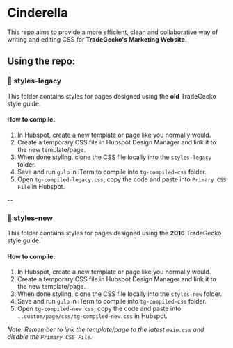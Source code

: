# Cinderella
This repo aims to provide a more efficient, clean and collaborative way of writing and editing CSS for **TradeGecko's Marketing Website**.

## Using the repo:

###  styles-legacy
This folder contains styles for pages designed using the **old** TradeGecko style guide.

#### How to compile:
1. In Hubspot, create a new template or page like you normally would.
2. Create a temporary CSS file in Hubspot Design Manager and link it to the new template/page.
3. When done styling, clone the CSS file locally into the `styles-legacy` folder.
4. Save and run `gulp` in iTerm to compile into `tg-compiled-css` folder.
5. Open `tg-compiled-legacy.css`, copy the code and paste into `Primary CSS File` in Hubspot.

--

###  styles-new
This folder contains styles for pages designed using the **2016** TradeGecko style guide.

#### How to compile:

1. In Hubspot, create a new template or page like you normally would.
2. Create a temporary CSS file in Hubspot Design Manager and link it to the new template/page.
3. When done styling, clone the CSS file locally into the `styles-new` folder.
4. Save and run `gulp` in iTerm to compile into `tg-compiled-css` folder.
3. Open `tg-compiled-new.css`, copy the code and paste into `..custom/page/css/tg-compiled-new.css` in Hubspot.

  _Note: Remember to link the template/page to the latest `main.css` and disable the `Primary CSS File`._
